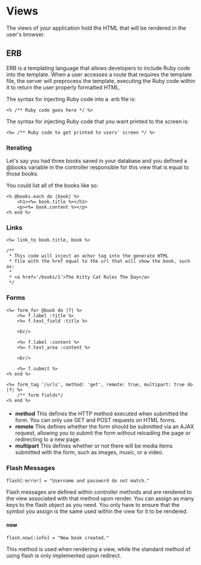 # Views

The views of your application hold the HTML that will be rendered in the user's browser.

## ERB

ERB is a templating language that allows developers to include Ruby code into the template. When a user accesses a route that requires the template file, the server will preprocess the template, executing the Ruby code within it to return the user properly formatted HTML.

The syntax for injecting Ruby code into a .erb file is:
```
<% /** Ruby code goes here */ %>
```

The syntax for injecting Ruby code that you want printed to the screen is:
```
<%= /** Ruby code to get printed to users' screen */ %>
```

### Iterating

Let's say you had three books saved in your database and you defined a @books variable in the controller responsible for this view that is equal to those books.

You could list all of the books like so:
```
<% @books.each do |book| %>
    <h1><%= book.title %></h2>
    <p><%= book.content %></p>
<% end %>
```

### Links

```
<%= link_to book.title, book %>

/** 
 * This code will inject an achor tag into the generate HTML 
 * file with the href equal to the url that will show the book, such as:
 * 
 * <a href='/books/1'>The Kitty Cat Rules The Day</a>
 */

```

### Forms

```
<%= form_for @book do |f| %>
    <%= f.label :title %>
    <%= f.text_field :title %>

    <br/>

    <%= f.label :content %>
    <%= f.text_area :content %>

    <br/>

    <%= f.submit %>
<% end %>
```

```
<%= form_tag '/urls', method: 'get', remote: true, multipart: true do |f| %>
    /** form fields*/
<% end %>
```

#### 
* **method** This defines the HTTP method executed when submitted the form. You can only use GET and POST requests on HTML forms.
* **remote** This defines whether the form should be submitted via an AJAX request, allowing you to submit the form without reloading the page or redirecting to a new page.
* **multipart** This defines whether or not there will be media items submitted with the form, such as images, music, or a video.

### Flash Messages

```
flash[:error] = "Username and password do not match."
```

Flash messages are defined within controller methods and are rendered to the view associated with that method upon render. You can assign as many keys to the flash object as you need. You only have to ensure that the symbol you assign is the same used within the view for it to be rendered.

#### now
```
flash.now[:info] = "New book created."
```

This method is used when rendering a view, while the standard method of using flash is only implemented upon redirect.